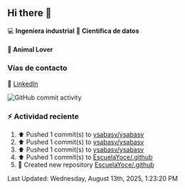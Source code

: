 ## Hi there 👋

:computer: **Ingeniera industrial**
:pencil: **Científica de datos**

#### 🐶 **Animal Lover**

### Vías de contacto

🔗 [LinkedIn](https://www.linkedin.com/in/yocelin-saba-vivas-8b452b23a)


![GitHub commit activity](https://img.shields.io/github/commit-activity/m/ysabasv/ysabasv)

### :zap: Actividad reciente
<!--RECENT_ACTIVITY:start-->
1. ⬆️ Pushed 1 commit(s) to [ysabasv/ysabasv](https://github.com/ysabasv/ysabasv)<br>
2. ⬆️ Pushed 1 commit(s) to [ysabasv/ysabasv](https://github.com/ysabasv/ysabasv)<br>
3. ⬆️ Pushed 1 commit(s) to [ysabasv/ysabasv](https://github.com/ysabasv/ysabasv)<br>
4. ⬆️ Pushed 1 commit(s) to [EscuelaYoce/.github](https://github.com/EscuelaYoce/.github)<br>
5. 📔 Created new repository [EscuelaYoce/.github](https://github.com/EscuelaYoce/.github)<br>
<!--RECENT_ACTIVITY:end-->
<!--RECENT_ACTIVITY:last_update-->
Last Updated: Wednesday, August 13th, 2025, 1:23:20 PM
<!--RECENT_ACTIVITY:last_update_end-->

